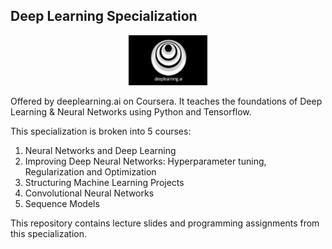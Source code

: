 Deep Learning Specialization
---
<p align="center"><img width="25%" src="logo/deeplearning.jpg" /></p>

Offered by deeplearning.ai on Coursera. It teaches the foundations of Deep Learning & Neural Networks using Python and Tensorflow.

This specialization is broken into 5 courses:

1) Neural Networks and Deep Learning 
2) Improving Deep Neural Networks: Hyperparameter tuning, Regularization and Optimization
3) Structuring Machine Learning Projects
4) Convolutional Neural Networks
5) Sequence Models

This repository contains lecture slides and programming assignments from this specialization.
